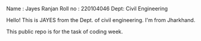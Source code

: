 Name : Jayes Ranjan
Roll no : 220104046
Dept: Civil Engineering

Hello! This is JAYES from the Dept. of civil engineering. I'm from Jharkhand.


This public repo is for the task of coding week.  